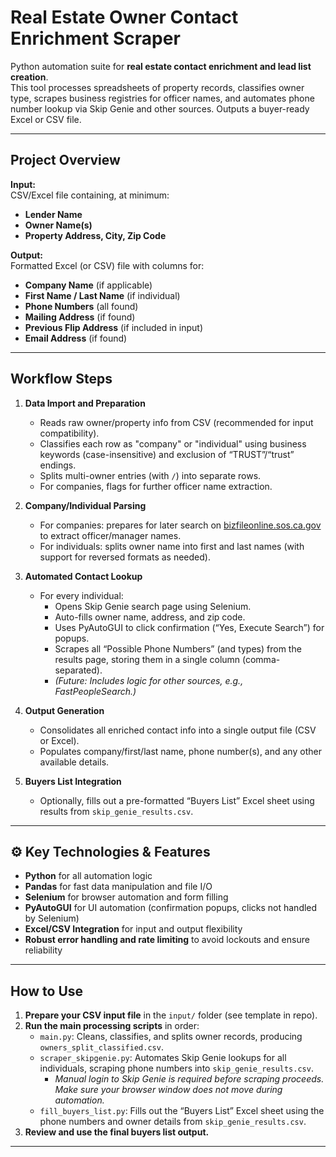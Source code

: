 # Real Estate Owner Contact Enrichment Scraper

Python automation suite for **real estate contact enrichment and lead list creation**.  
This tool processes spreadsheets of property records, classifies owner type, scrapes business registries for officer names, and automates phone number lookup via Skip Genie and other sources. Outputs a buyer-ready Excel or CSV file.

---

##  Project Overview

**Input:**  
CSV/Excel file containing, at minimum:
- **Lender Name**
- **Owner Name(s)**
- **Property Address, City, Zip Code**

**Output:**  
Formatted Excel (or CSV) file with columns for:
- **Company Name** (if applicable)
- **First Name / Last Name** (if individual)
- **Phone Numbers** (all found)
- **Mailing Address** (if found)
- **Previous Flip Address** (if included in input)
- **Email Address** (if found)

---

##  Workflow Steps

1. **Data Import and Preparation**
   - Reads raw owner/property info from CSV (recommended for input compatibility).
   - Classifies each row as "company" or "individual" using business keywords (case-insensitive) and exclusion of “TRUST”/“trust” endings.
   - Splits multi-owner entries (with `/`) into separate rows.
   - For companies, flags for further officer name extraction.

2. **Company/Individual Parsing**
   - For companies: prepares for later search on [bizfileonline.sos.ca.gov](https://bizfileonline.sos.ca.gov/search/business) to extract officer/manager names.
   - For individuals: splits owner name into first and last names (with support for reversed formats as needed).

3. **Automated Contact Lookup**
   - For every individual:
     - Opens Skip Genie search page using Selenium.
     - Auto-fills owner name, address, and zip code.
     - Uses PyAutoGUI to click confirmation (“Yes, Execute Search”) for popups.
     - Scrapes all “Possible Phone Numbers” (and types) from the results page, storing them in a single column (comma-separated).
     - *(Future: Includes logic for other sources, e.g., FastPeopleSearch.)*

4. **Output Generation**
   - Consolidates all enriched contact info into a single output file (CSV or Excel).
   - Populates company/first/last name, phone number(s), and any other available details.

5. **Buyers List Integration**
   - Optionally, fills out a pre-formatted “Buyers List” Excel sheet using results from `skip_genie_results.csv`.

---

## ⚙️ Key Technologies & Features

- **Python** for all automation logic
- **Pandas** for fast data manipulation and file I/O
- **Selenium** for browser automation and form filling
- **PyAutoGUI** for UI automation (confirmation popups, clicks not handled by Selenium)
- **Excel/CSV Integration** for input and output flexibility
- **Robust error handling and rate limiting** to avoid lockouts and ensure reliability

---

##  How to Use

1. **Prepare your CSV input file** in the `input/` folder (see template in repo).
2. **Run the main processing scripts** in order:
    - `main.py`: Cleans, classifies, and splits owner records, producing `owners_split_classified.csv`.
    - `scraper_skipgenie.py`: Automates Skip Genie lookups for all individuals, scraping phone numbers into `skip_genie_results.csv`.
      - _Manual login to Skip Genie is required before scraping proceeds. Make sure your browser window does not move during automation._
    - `fill_buyers_list.py`: Fills out the “Buyers List” Excel sheet using the phone numbers and owner details from `skip_genie_results.csv`.
3. **Review and use the final buyers list output.**

---

